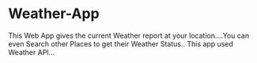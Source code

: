 # Weather-App

This Web App gives the current Weather report at your location....You can even Search other Places to get their Weather Status..
This app used Weather API...
